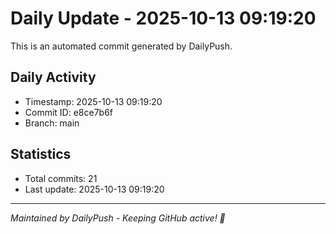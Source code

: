# Daily Update - 2025-10-13 09:19:20

This is an automated commit generated by DailyPush.

## Daily Activity
- Timestamp: 2025-10-13 09:19:20
- Commit ID: e8ce7b6f
- Branch: main

## Statistics
- Total commits: 21
- Last update: 2025-10-13 09:19:20

---
*Maintained by DailyPush - Keeping GitHub active! 🚀*
